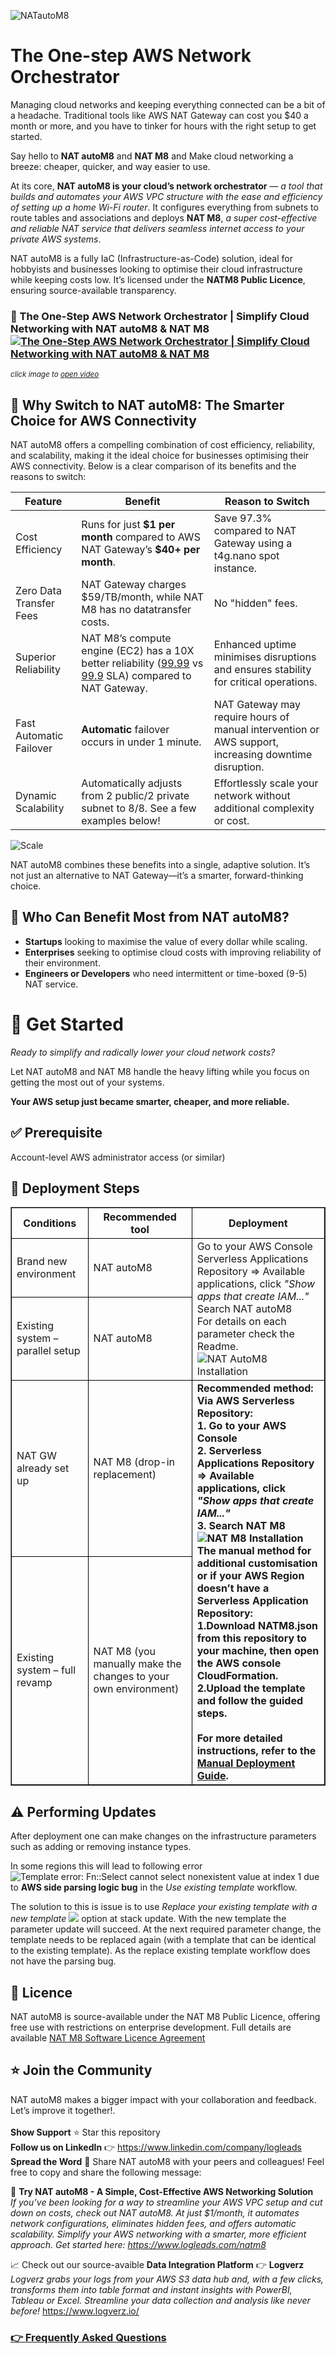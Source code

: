 
![NATautoM8](docs/NATautoM8.png)

# The One-step AWS Network Orchestrator

Managing cloud networks and keeping everything connected can be a bit of a headache. Traditional tools like AWS NAT Gateway can cost you $40 a month or more, and you have to tinker for hours with the right setup to get started.

Say hello to **NAT autoM8** and **NAT M8** and Make cloud networking a breeze: cheaper, quicker, and way easier to use.

At its core, **NAT autoM8 is your cloud’s network orchestrator** — *a tool that builds and automates your AWS VPC structure with the ease and efficiency of setting up a home Wi-Fi router*. It configures everything from subnets to route tables and associations and deploys **NAT M8**, *a super cost-effective and reliable NAT service that delivers seamless internet access to your private AWS systems*.

NAT autoM8 is a fully IaC (Infrastructure-as-Code) solution, ideal for hobbyists and businesses looking to optimise their cloud infrastructure while keeping costs low. It’s licensed under the **NATM8 Public Licence**, ensuring source-available transparency.



### 🎥 The One-Step AWS Network Orchestrator | Simplify Cloud Networking with NAT autoM8 & NAT M8 [![The One-Step AWS Network Orchestrator | Simplify Cloud Networking with NAT autoM8 & NAT M8](https://img.youtube.com/vi/kX5Ojo4cvGQ/maxresdefault.jpg)](https://www.youtube.com/watch?v=kX5Ojo4cvGQ)  
<small>*click image to [open video](https://www.youtube.com/watch?v=kX5Ojo4cvGQ)*</small>


## :twisted_rightwards_arrows: Why Switch to NAT autoM8: The Smarter Choice for AWS Connectivity
NAT autoM8 offers a compelling combination of cost efficiency, reliability, and scalability, making it the ideal choice for businesses optimising their AWS connectivity. Below is a clear comparison of its benefits and the reasons to switch:


<table>
<thead>
	<tr>
		<th>Feature</th>
		<th>Benefit</th>
		<th>Reason to Switch</th>
	</tr>
</thead>
<tbody>
	<tr>
		<td>Cost Efficiency</td>
		<td>Runs for just <b>$1 per month</b> compared to AWS NAT Gateway’s <b>$40+ per month</b>.</td>
		<td>Save 97.3% compared to NAT Gateway using a t4g.nano spot instance.</td>
	</tr>
	<tr>
		<td>Zero Data Transfer Fees</td>
		<td>NAT Gateway charges $59/TB/month, while NAT M8 has no datatransfer costs.</td>
		<td> No "hidden" fees.</td>
	</tr>
	<tr>
		<td>Superior Reliability</td>
		<td>NAT M8’s compute engine (EC2) has a 10X better reliability (<a href="https://aws.amazon.com/compute/sla/">99.99</a>  vs <a href="https://aws.amazon.com/vpc/sla/">99.9</a> SLA) compared to NAT Gateway.</td>
		<td>Enhanced uptime minimises disruptions and ensures stability for critical operations.</td>
	</tr>
	<tr>
		<td>Fast Automatic Failover</td>
		<td><b>Automatic</b> failover occurs in under 1 minute.</td>
		<td>NAT Gateway may require hours of manual intervention or AWS support, increasing downtime disruption.</td>
	</tr>
	<tr>
		<td>Dynamic Scalability</td>
		<td>Automatically adjusts from 2 public/2 private subnet to 8/8. See a few examples below!</td>
		<td>Effortlessly scale your network without additional complexity or cost.</td>
	</tr>
</tbody>
</table>

![Scale](docs/Scale.png)

NAT autoM8 combines these benefits into a single, adaptive solution. It’s not just an alternative to NAT Gateway—it’s a smarter, forward-thinking choice. 


## :office: Who Can Benefit Most from NAT autoM8?
* **Startups** looking to maximise the value of every dollar while scaling.
* **Enterprises** seeking to optimise cloud costs with improving reliability of their environment.
* **Engineers or Developers** who need intermittent or time-boxed (9-5) NAT service.

# :checkered_flag: Get Started
*Ready to simplify and radically lower your cloud network costs?*   
  
Let NAT autoM8 and NAT M8 handle the heavy lifting while you focus on getting the most out of your systems.

**Your AWS setup just became smarter, cheaper, and more reliable.** 

## :white_check_mark: Prerequisite
Account-level AWS administrator access (or similar) 

## :feet: Deployment Steps
<table border="1" cellpadding="5" cellspacing="0" style="border-collapse: collapse; width: 100%;">
    <thead>
        <tr>
            <th style="border: 1px solid black;">Conditions</th>
            <th style="border: 1px solid black;">Recommended tool</th>
            <th style="border: 1px solid black;">Deployment</th>
        </tr>
    </thead>
    <tbody>
        <tr>
            <td style="border: 1px solid black;">Brand new environment</td>
            <td style="border: 1px solid black;">NAT autoM8</td>
            <td rowspan="2" style="border: 1px solid black;">Go to your AWS Console<br> 
            Serverless Applications Repository => Available applications, click <i>"Show apps that create IAM..."</i><br> 
            Search NAT autoM8<br>
            For details on each parameter check the Readme. 
            <br>
            <img src="docs/NATautoM8SAR.png" alt="NAT AutoM8 Installation">
         
</td>
        </tr>
        <tr>
            <td style="border: 1px solid black;">Existing system – parallel setup</td>
            <td style="border: 1px solid black;">NAT autoM8</td>
        </tr>
        <tr>
            <td style="border: 1px solid black;">NAT GW already set up</td>
            <td style="border: 1px solid black;">NAT M8 (drop-in replacement)</td>
            <td rowspan="2" style="border: 1px solid black;">
                <strong>Recommended method: Via AWS Serverless Repository:<br> 
1.	Go to your AWS Console<br> 
2.	Serverless Applications Repository => Available applications, click <i>"Show apps that create IAM..."</i><br>  
3.	Search NAT M8<br> <img src="docs/NATM8SAR.png" alt="NAT M8 Installation"> <br> 
</strong>
<strong>The manual method for additional customisation or if your AWS Region doesn’t have a Serverless Application Repository:<br> 
1.Download NATM8.json from this repository to your machine, then open the AWS console CloudFormation.<br>
2.Upload the template and follow the guided steps.<br> <br>
<b>For more detailed instructions, refer to the <a href="ManualDeploymentGuide.md" target="_blank">Manual Deployment Guide</a>.</b>
</strong>
            </td>
        </tr>
        <tr>
            <td style="border: 1px solid black;">Existing system – full revamp</td>
            <td style="border: 1px solid black;">NAT M8 (you manually make the changes to your own environment)</td>
        </tr>
    </tbody>
</table>

## :warning: Performing Updates

After deployment one can make changes on the infrastructure parameters such as adding or removing instance types. 

In some regions this will lead to following error 
  ![*Template error: Fn::Select cannot select nonexistent value at index 1*](docs/UpdateStackError.png)
due to **AWS side parsing logic bug** in the *Use existing template* workflow. 

The solution to this is issue is to use *Replace your existing template with a new template* 
![](docs/UpdateStack.png)
option at stack update. With the new template the parameter update will succeed. At the next required parameter change, the template needs to be replaced again (with a template that can be identical to the existing template). As the replace existing template workflow does not have the parsing bug. 

## 📜 Licence
NAT autoM8 is source-available under the NAT M8 Public Licence, offering free use with restrictions on enterprise development. Full details are available <a href="NAT%20M8%20Software%20Public%20Licence%20Agreement.pdf" target="_blank">NAT M8 Software Licence Agreement</a>

## ⭐ Join the Community  
NAT autoM8 makes a bigger impact with your collaboration and feedback. Let’s improve it together!.<br><br> 
**Show Support** ⭐ Star this repository <br>
**Follow us on LinkedIn** :point_right: https://www.linkedin.com/company/logleads <br> 
**Spread the Word** :mega: Share NAT autoM8 with your peers and colleagues! Feel free to copy and share the following message:

:e-mail: **Try NAT autoM8 - A Simple, Cost-Effective AWS Networking Solution**<br>
*If you’ve been looking for a way to streamline your AWS VPC setup and cut down on costs, check out NAT autoM8. At just $1/month, it automates network configurations, eliminates hidden fees, and offers automatic scalability. Simplify your AWS networking with a smarter, more efficient approach.*
*Get started here: https://www.logleads.com/natm8*

:chart_with_upwards_trend: Check out our source-avaible **Data Integration Platform** :point_right:  **Logverz** <br>
*Logverz grabs your logs from your AWS S3 data hub and, with a few clicks, transforms them into table format and instant insights with PowerBI, Tableau or Excel.* *Streamline your data collection and analysis like never before!* https://www.logverz.io/ 

### <a href="FAQ.md" target="_blank"> 👉 Frequently Asked Questions </a>
